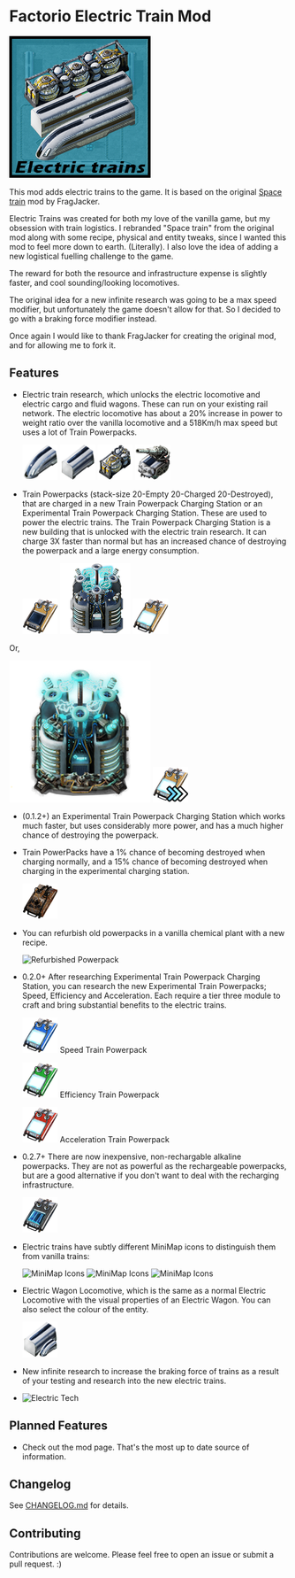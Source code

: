 # Factorio Electric Train Mod

![thumbnail](thumbnail.png)

This mod adds electric trains to the game. It is based on the original [Space train](https://mods.factorio.com/mod/se-space-trains) mod by FragJacker.

Electric Trains was created for both my love of the vanilla game, but my obsession with train logistics. I rebranded "Space train" from the original mod along with some recipe, physical and entity tweaks, since I wanted this mod to feel more down to earth. (Literally). I also love the idea of adding a new logistical fuelling challenge to the game.

The reward for both the resource and infrastructure expense is slightly faster, and cool sounding/looking locomotives.

The original idea for a new infinite research was going to be a max speed modifier, but unfortunately the game doesn't allow for that. So I decided to go with a braking force modifier instead.

Once again I would like to thank FragJacker for creating the original mod, and for allowing me to fork it.

## Features

- Electric train research, which unlocks the electric locomotive and electric cargo and fluid wagons. These can run on your existing rail network. The electric locomotive has about a 20% increase in power to weight ratio over the vanilla locomotive and a 518Km/h max speed but uses a lot of Train Powerpacks.

  ![Electric Locomotive](graphics/icons/electric-locomotive.png)
  ![Electric Cargo Wagon](graphics/icons/electric-cargo-wagon.png)
  ![Electric Fluid Wagon](graphics/icons/electric-fluid-wagon.png)
  ![Electric Artillery Wagon](graphics/icons/electric-artillery-wagon.png)

- Train Powerpacks (stack-size 20-Empty 20-Charged 20-Destroyed), that are charged in a new Train Powerpack Charging Station or an Experimental Train Powerpack Charging Station. These are used to power the electric trains. The Train Powerpack Charging Station is a new building that is unlocked with the electric train research. It can charge 3X faster than normal but has an increased chance of destroying the powerpack and a large energy consumption.

  ![Discharged Powerpack](graphics/icons/discharged-battery.png)
  ![Powerpack Charging Station](graphics/readme/electric-train-charging-station.png)
  ![Charged Powerpack](graphics/icons/battery.png)

Or,

![Experimental Powerpack Charging Station](graphics/technology/tech-electric-trains-experimental-charging.png)
![Experimental Charged Powerpack](graphics/icons/fast-battery.png)

- (0.1.2+) an Experimental Train Powerpack Charging Station which works much faster, but uses considerably more power, and has a much higher chance of destroying the powerpack.

- Train PowerPacks have a 1% chance of becoming destroyed when charging normally, and a 15% chance of becoming destroyed when charging in the experimental charging station.

  ![Destroyed Powerpack](graphics/icons/destroyed-battery.png)

- You can refurbish old powerpacks in a vanilla chemical plant with a new recipe.

  ![Refurbished Powerpack](public/refurbishment.png)

- 0.2.0+ After researching Experimental Train Powerpack Charging Station, you can research the new Experimental Train Powerpacks; Speed, Efficiency and Acceleration. Each require a tier three module to craft and bring substantial benefits to the electric trains.

  ![Speed Powerpack](graphics/icons/speed-battery/speed-battery.png) Speed Train Powerpack

  ![Efficiency Powerpack](graphics/icons/efficiency-battery/efficiency-battery.png) Efficiency Train Powerpack

  ![Acceleration Powerpack](graphics/icons/acceleration-battery/acceleration-battery.png) Acceleration Train Powerpack

- 0.2.7+ There are now inexpensive, non-rechargable alkaline powerpacks. They are not as powerful as the rechargeable powerpacks, but are a good alternative if you don't want to deal with the recharging infrastructure.

  ![Alkaline Powerpack](graphics/icons/alkaline-battery.png)

- Electric trains have subtly different MiniMap icons to distinguish them from vanilla trains:

  ![MiniMap Icons](graphics/entity/vehicles/space-trains/electric-locomotive-minimap-representation.png)
  ![MiniMap Icons](graphics/entity/vehicles/space-trains/electric-cargo-wagon-minimap-representation.png)
  ![MiniMap Icons](graphics/entity/vehicles/space-trains/electric-fluid-wagon-minimap-representation.png)

- Electric Wagon Locomotive, which is the same as a normal Electric Locomotive with the visual properties of an Electric Wagon. You can also select the colour of the entity.

  ![Electric Wagon Locomotive](graphics/icons/electric-locomotive-wagon.png)

- New infinite research to increase the braking force of trains as a result of your testing and research into the new electric trains.

- ![Electric Tech](public/technology.png)

## Planned Features

- Check out the mod page. That's the most up to date source of information.

## Changelog

See [CHANGELOG.md](CHANGELOG.md) for details.

## Contributing

Contributions are welcome. Please feel free to open an issue or submit a pull request. :)
